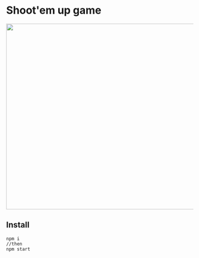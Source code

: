 # Shoot'em up game

<img src="https://user-images.githubusercontent.com/54432325/90986079-906f2880-e580-11ea-9153-bc4b19ada155.jpg" width="700px" height="500px">

## Install

```
npm i
//then
npm start
```
